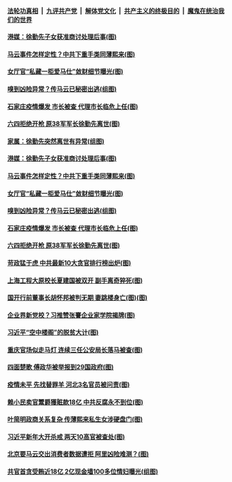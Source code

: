 

####  [法轮功真相](../../../../basic/blob/master/README.md?t=01100131) &nbsp;|&nbsp; [九评共产党](../../../../9ping.md/blob/master/README.md?t=01100131) &nbsp;|&nbsp; [解体党文化](../../../../jtdwh.md/blob/master/README.md?t=01100131)  &nbsp;|&nbsp; [共产主义的终极目的](../../../../gczydzjmd.md/blob/master/README.md?t=01100131) &nbsp;|&nbsp; [魔鬼在统治我们的世界](../../../../mgztzwmdsj.md/blob/master/README.md?t=01100131) 

#### [港媒：徐勤先子女获准商讨处理后事(图)](../pages/p2/958568.md?t=01100131) 

#### [马云事件怎样定性？中共下重手类同薄熙来(图)](../pages/p2/958557.md?t=01100131) 

#### [女厅官“私藏一柜爱马仕”敛财细节曝光(图)](../pages/p2/958541.md?t=01100131) 

#### [嗅到凶险异常？传马云已秘密出逃(组图)](../pages/p2/958526.md?t=01100131) 

#### [石家庄疫情爆发 市长被查 代理市长临危上任(图)](../pages/p2/958484.md?t=01100131) 

#### [六四拒绝开枪 原38军军长徐勤先离世(图)](../pages/p2/958490.md?t=01100131) 

#### [家属：徐勤先突然离世有异常(组图)](../pages/p2/958570.md?t=01100131) 

#### [港媒：徐勤先子女获准商讨处理后事(图)](../pages/p2/958568.md?t=01100131) 

#### [马云事件怎样定性？中共下重手类同薄熙来(图)](../pages/p2/958557.md?t=01100131) 

#### [女厅官“私藏一柜爱马仕”敛财细节曝光(图)](../pages/p2/958541.md?t=01100131) 

#### [嗅到凶险异常？传马云已秘密出逃(组图)](../pages/p2/958526.md?t=01100131) 

#### [石家庄疫情爆发 市长被查 代理市长临危上任(图)](../pages/p2/958484.md?t=01100131) 

#### [六四拒绝开枪 原38军军长徐勤先离世(图)](../pages/p2/958490.md?t=01100131) 

#### [苛政猛于虎 中共最新10大贪官排行榜出炉(图)](../pages/p2/958453.md?t=01100131) 

#### [上海工程大原校长夏建国被双开 副手离奇猝死(图)](../pages/p2/958439.md?t=01100131) 

#### [国开行前董事长胡怀邦被判无期 妻跳楼身亡(图)(图)](../pages/p2/958430.md?t=01100131) 

#### [企业界新党校？习推赞张謇企业家学院揭牌(图)](../pages/p2/958235.md?t=01100131) 

#### [习近平“空中楼阁”的脱贫大计(图)](../pages/p2/958402.md?t=01100131) 

#### [重庆官场似走马灯 连续三任公安局长落马被查(图)](../pages/p2/958357.md?t=01100131) 

#### [四面楚歌 傅政华被举报到29国政府(图)](../pages/p2/958351.md?t=01100131) 

#### [疫情未平 先找替罪羊 河北3名官员被问责(图)](../pages/p2/958349.md?t=01100131) 

#### [赖小民卖官鬻爵獲赃款18亿 中共反腐永不到位(图)](../pages/p2/958328.md?t=01100131) 

#### [叶简明政商关系复杂 传薄熙来私生女涉硬盘门(图)](../pages/p2/958239.md?t=01100131) 

#### [习近平新年大开杀戒 两天10高官被查处(图)](../pages/p2/958220.md?t=01100131) 

#### [北京要马云交出消费者数据遭拒 阿里凶险难测？(图)](../pages/p2/958195.md?t=01100131) 

#### [共官首贪受贿近18亿 2亿现金墙100多位情妇曝光(组图)](../pages/p2/958208.md?t=01100131) 

